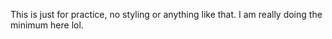 This is just for practice, no styling or anything like that. I am really doing the minimum here lol.

